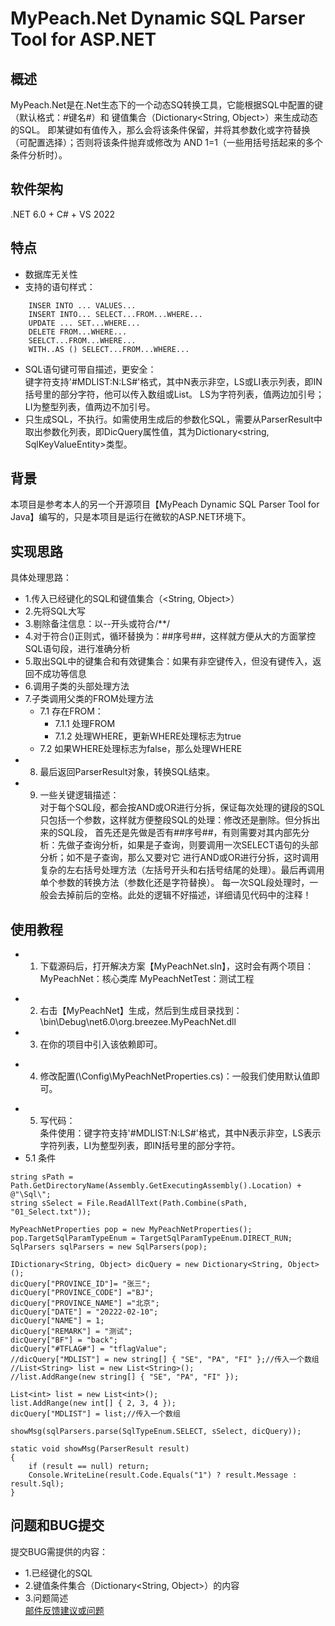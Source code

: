 # MyPeach.Net Dynamic SQL Parser Tool for ASP.NET

## 概述
MyPeach.Net是在.Net生态下的一个动态SQ转换工具，它能根据SQL中配置的键（默认格式：#键名#）和 键值集合（Dictionary<String, Object>）来生成动态的SQL。
即某键如有值传入，那么会将该条件保留，并将其参数化或字符替换（可配置选择）；否则将该条件抛弃或修改为 AND 1=1（一些用括号括起来的多个条件分析时）。

## 软件架构
.NET 6.0 + C# + VS 2022

## 特点
* 数据库无关性   
* 支持的语句样式：  
```
    INSER INTO ... VALUES...  
    INSERT INTO... SELECT...FROM...WHERE...  
    UPDATE ... SET...WHERE...  
    DELETE FROM...WHERE...  
    SEELCT...FROM...WHERE...  
    WITH..AS () SELECT...FROM...WHERE...  
```
* SQL语句键可带自描述，更安全：  
键字符支持'#MDLIST:N:LS#'格式，其中N表示非空，LS或LI表示列表，即IN括号里的部分字符，他可以传入数组或List。 LS为字符列表，值两边加引号；
LI为整型列表，值两边不加引号。
*  只生成SQL，不执行。如需使用生成后的参数化SQL，需要从ParserResult中取出参数化列表，即DicQuery属性值，其为Dictionary<string, SqlKeyValueEntity>类型。  

## 背景
本项目是参考本人的另一个开源项目【MyPeach Dynamic SQL Parser Tool for Java】编写的，只是本项目是运行在微软的ASP.NET环境下。

## 实现思路
具体处理思路：
* 1.传入已经键化的SQL和键值集合（<String, Object>）
* 2.先将SQL大写
* 3.剔除备注信息：以--开头或符合/**/
* 4.对于符合()正则式，循环替换为：##序号##，这样就方便从大的方面掌控SQL语句段，进行准确分析
* 5.取出SQL中的键集合和有效键集合：如果有非空键传入，但没有键传入，返回不成功等信息
* 6.调用子类的头部处理方法
* 7.子类调用父类的FROM处理方法
    * 7.1 存在FROM：
        * 7.1.1 处理FROM
        * 7.1.2 处理WHERE，更新WHERE处理标志为true
    * 7.2 如果WHERE处理标志为false，那么处理WHERE
* 8. 最后返回ParserResult对象，转换SQL结束。
* 9. 一些关键逻辑描述：  
     对于每个SQL段，都会按AND或OR进行分拆，保证每次处理的键段的SQL只包括一个参数，这样就方便整段SQL的处理：修改还是删除。但分拆出来的SQL段，
     首先还是先做是否有##序号##，有则需要对其内部先分析：先做子查询分析，如果是子查询，则要调用一次SELECT语句的头部分析；如不是子查询，那么又要对它
     进行AND或OR进行分拆，这时调用复杂的左右括号处理方法（左括号开头和右括号结尾的处理）。最后再调用单个参数的转换方法（参数化还是字符替换）。
     每一次SQL段处理时，一般会去掉前后的空格。此处的逻辑不好描述，详细请见代码中的注释！

## 使用教程
* 1. 下载源码后，打开解决方案【MyPeachNet.sln】，这时会有两个项目：
     MyPeachNet：核心类库
     MyPeachNetTest：测试工程
+ 2. 右击【MyPeachNet】生成，然后到生成目录找到：
     \bin\Debug\net6.0\org.breezee.MyPeachNet.dll
+ 3. 在你的项目中引入该依赖即可。  
* 4. 修改配置(\Config\MyPeachNetProperties.cs)：一般我们使用默认值即可。
- 5. 写代码：  
     条件使用：键字符支持'#MDLIST:N:LS#'格式，其中N表示非空，LS表示字符列表，LI为整型列表，即IN括号里的部分字符。
- 5.1 条件
```
string sPath = Path.GetDirectoryName(Assembly.GetExecutingAssembly().Location) + @"\Sql\";
string sSelect = File.ReadAllText(Path.Combine(sPath, "01_Select.txt"));

MyPeachNetProperties pop = new MyPeachNetProperties();
pop.TargetSqlParamTypeEnum = TargetSqlParamTypeEnum.DIRECT_RUN;
SqlParsers sqlParsers = new SqlParsers(pop);

IDictionary<String, Object> dicQuery = new Dictionary<String, Object>();
dicQuery["PROVINCE_ID"]= "张三";
dicQuery["PROVINCE_CODE"] ="BJ";
dicQuery["PROVINCE_NAME"] ="北京";
dicQuery["DATE"] = "20222-02-10";
dicQuery["NAME"] = 1;
dicQuery["REMARK"] = "测试";
dicQuery["BF"] = "back";
dicQuery["#TFLAG#"] = "tflagValue";
//dicQuery["MDLIST"] = new string[] { "SE", "PA", "FI" };//传入一个数组
//List<String> list = new List<String>();
//list.AddRange(new string[] { "SE", "PA", "FI" });

List<int> list = new List<int>();
list.AddRange(new int[] { 2, 3, 4 });
dicQuery["MDLIST"] = list;//传入一个数组

showMsg(sqlParsers.parse(SqlTypeEnum.SELECT, sSelect, dicQuery));

static void showMsg(ParserResult result)
{
    if (result == null) return;
    Console.WriteLine(result.Code.Equals("1") ? result.Message : result.Sql);
}
````

## 问题和BUG提交
提交BUG需提供的内容：
* 1.已经键化的SQL
* 2.键值条件集合（Dictionary<String, Object>）的内容
* 3.问题简述  
  [邮件反馈建议或问题](guo7892000@126.com)